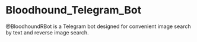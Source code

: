 # Bloodhound_Telegram_Bot
@BloodhoundRBot is a Telegram bot designed for convenient image search by text and reverse image search.
